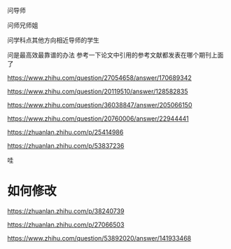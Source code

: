 
问导师

问师兄师姐

问学科点其他方向相近导师的学生

问是最高效最靠谱的办法
参考一下论文中引用的参考文献都发表在哪个期刊上面了


https://www.zhihu.com/question/27054658/answer/170689342




https://www.zhihu.com/question/20119510/answer/128582835


https://www.zhihu.com/question/36038847/answer/205066150

https://www.zhihu.com/question/20760006/answer/22944441

https://zhuanlan.zhihu.com/p/25414986


https://zhuanlan.zhihu.com/p/53837236






哇



# 如何修改

https://zhuanlan.zhihu.com/p/38240739




https://zhuanlan.zhihu.com/p/27066503

















https://www.zhihu.com/question/53892020/answer/141933468





















































